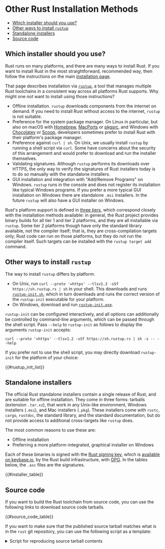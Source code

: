 # Other Rust Installation Methods

- [Which installer should you use?](#which)
- [Other ways to install `rustup`](#rustup)
- [Standalone installers](#standalone)
- [Source code](#source-code)

## Which installer should you use?

<span id="which"></span>

Rust runs on many platforms, and there are many ways to install Rust. If you
want to install Rust in the most straightforward, recommended way, then follow
the instructions on the main [installation page].

That page describes installation via [`rustup`], a tool that manages multiple
Rust toolchains in a consistent way across all platforms Rust supports. Why
might one _not_ want to install using those instructions?

- Offline installation. `rustup` downloads components from the internet on
  demand. If you need to install Rust without access to the internet, `rustup`
  is not suitable.
- Preference for the system package manager. On Linux in particular, but also on
  macOS with [Homebrew], [MacPorts] or [pkgsrc], and Windows with [Chocolatey]
  or [Scoop], developers sometimes prefer to install Rust with their platform's
  package manager.
- Preference against `curl | sh`. On Unix, we usually install `rustup` by
  running a shell script via `curl`. Some have concerns about the security of
  this arrangement and would prefer to download and run the installer
  themselves.
- Validating signatures. Although `rustup` performs its downloads over HTTPS,
  the only way to verify the signatures of Rust installers today is to do so
  manually with the standalone installers.
- GUI installation and integration with "Add/Remove Programs" on Windows.
  `rustup` runs in the console and does not register its installation like
  typical Windows programs. If you prefer a more typical GUI installation on
  Windows there are standalone `.msi` installers. In the future `rustup` will
  also have a GUI installer on Windows.

Rust's platform support is defined in [three tiers], which correspond closely
with the installation methods available: in general, the Rust project provides
binary builds for all tier 1 and tier 2 platforms, and they are all installable
via `rustup`. Some tier 2 platforms though have only the standard library
available, not the compiler itself; that is, they are cross-compilation targets
only; Rust code can run on those platforms, but they do not run the compiler
itself. Such targets can be installed with the `rustup target add` command.

## Other ways to install `rustup`

<span id="rustup"></span>

The way to install `rustup` differs by platform:

- On Unix, run `curl --proto '=https' --tlsv1.2 -sSf https://sh.rustup.rs | sh` in your shell. This
  downloads and runs [`rustup-init.sh`], which in turn downloads and runs the
  correct version of the `rustup-init` executable for your platform.
- On Windows, download and run [`rustup-init.exe`].

`rustup-init` can be configured interactively, and all options can additionally
be controlled by command-line arguments, which can be passed through the shell
script. Pass `--help` to `rustup-init` as follows to display the arguments
`rustup-init` accepts:

```
curl --proto '=https' --tlsv1.2 -sSf https://sh.rustup.rs | sh -s -- --help
```

If you prefer not to use the shell script, you may directly download
`rustup-init` for the platform of your choice:

<!-- `{{#rustup_init_list}}`, `{{#installer_table}}`, and `{{#source_code_table}}`
are generated at build time. Please refer to the `blacksmith` preprocessor for
what they each specifically generate.
-->

{{#rustup_init_list}}

## Standalone installers

<span id="standalone"></span>

The official Rust standalone installers contain a single release of Rust, and
are suitable for offline installation. They come in three forms: tarballs
(extension `.tar.xz`), that work in any Unix-like environment, Windows
installers (`.msi`), and Mac installers (`.pkg`). These installers come with
`rustc`, `cargo`, `rustdoc`, the standard library, and the standard
documentation, but do not provide access to additional cross-targets like
`rustup` does.

The most common reasons to use these are:

- Offline installation
- Preferring a more platform-integrated, graphical installer on Windows

Each of these binaries is signed with the [Rust signing key], which is
[available on keybase.io], by the Rust build infrastructure, with [GPG]. In the
tables below, the `.asc` files are the signatures.

<!-- FIXME: Show this sentence again once we've found a quick way to display the archives.
Past releases can be found in [the archives].
-->

{{#installer_table}}

## Source code

If you want to build the Rust toolchain from source code, you can use the following
links to download source code tarballs.

{{#source_code_table}}

If you want to make sure that the published source tarball matches what is in the
`rust` git repository, you can use the following script as a template:

<details>
<summary>Script for reproducing source tarball contents</summary>

```bash
#!/bin/bash

set -e

# You can use either a commit SHA or a stable release version (e.g. 1.XY.Z)
TAG=a8cfc83801301c2b4f0fd030192e268eeb15d473
# TAG=1.77.1

# Clone Rust toolchain repository from GitHub
git clone https://github.com/rust-lang/rust
cd rust
git reset --hard ${TAG}

cat >config.toml << EOF
[rust]
# Use for a commit SHA
channel = "nightly"

# Use for a stable release
# channel = "stable"

[dist]
compression-formats = ["xz"]
compression-profile = "fast"
EOF

# Build the source tarball from git into build/dist/
./x dist rustc-src

# Download source tarball for a commit SHA
wget https://ci-artifacts.rust-lang.org/rustc-builds/${TAG}/rustc-nightly-src.tar.xz

# Download a source tarball for a stable release
# wget https://static.rust-lang.org/dist/rustc-${TAG}-src.tar.xz

# Decompress the tarballs and check if they're the same
xz --decompress rustc-*-src.tar.xz
xz --decompress build/dist/rustc-*-src.tar.xz
diff rustc-*-src.tar build/dist/rustc-*-src.tar
```

</details>

[installation page]: https://www.rust-lang.org/tools/install
[`rustup`]: https://github.com/rust-lang/rustup.rs
[other-rustup]: https://github.com/rust-lang/rustup.rs#other-installation-methods
[`rustup-init.exe`]: https://static.rust-lang.org/rustup/dist/i686-pc-windows-gnu/rustup-init.exe
[`rustup-init.sh`]: https://static.rust-lang.org/rustup/rustup-init.sh
[homebrew]: http://brew.sh/
[macports]: https://www.macports.org/
[pkgsrc]: https://pkgsrc.joyent.com/install-on-osx/
[chocolatey]: http://chocolatey.org/
[scoop]: https://scoop.sh/
[three tiers]: https://doc.rust-lang.org/nightly/rustc/platform-support.html
[rust signing key]: https://static.rust-lang.org/rust-key.gpg.ascii
[gpg]: https://gnupg.org/
[available on keybase.io]: https://keybase.io/rust
[the archives]: https://static.rust-lang.org/dist/index.html

